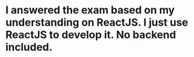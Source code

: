 # I answered the exam based on my understanding on ReactJS. I just use ReactJS to develop it. No backend included.
